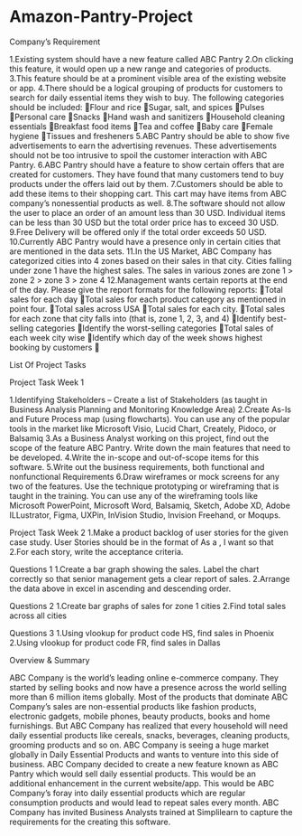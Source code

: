 # Amazon-Pantry-Project
Company’s Requirement

1.Existing system should have a new feature called ABC Pantry
2.On clicking this feature, it would open up a new range and categories of products.
3.This feature should be at a prominent visible area of the existing website or app.
4.There should be a logical grouping of products for customers to search for daily essential items they wish to buy. The following categories should be included:
Flour and rice
Sugar, salt, and spices
Pulses
Personal care
Snacks
Hand wash and sanitizers
Household cleaning essentials
Breakfast food items
Tea and coffee
Baby care
Female hygiene
Tissues and fresheners
5.ABC Pantry should be able to show five advertisements to earn the advertising revenues. These advertisements should not be too intrusive to spoil the customer interaction with ABC Pantry.
6.ABC Pantry should have a feature to show certain offers that are created for customers. They have found that many customers tend to buy products under the offers laid out by them.
7.Customers should be able to add these items to their shopping cart. This cart may have items from ABC company’s nonessential products as well.
8.The software should not allow the user to place an order of an amount less than 30 USD. Individual items can be less than 30 USD but the total order price has to exceed 30 USD.
9.Free Delivery will be offered only if the total order exceeds 50 USD.
10.Currently ABC Pantry would have a presence only in certain cities that are mentioned in the data sets.
11.In the US Market, ABC Company has categorized cities into 4 zones based on their sales in that city. Cities falling under zone 1 have the highest sales. The sales in various zones are zone 1 > zone 2 > zone 3 > zone 4
12.Management wants certain reports at the end of the day. Please give the report formats for the following reports:
Total sales for each day
Total sales for each product category as mentioned in point four.
Total sales across USA
Total sales for each city.
Total sales for each zone that city falls into (that is, zone 1, 2, 3, and 4)
Identify best-selling categories
Identify the worst-selling categories
Total sales of each week city wise
Identify which day of the week shows highest booking by customers


List Of Project Tasks

Project Task Week 1

1.Identifying Stakeholders – Create a list of Stakeholders (as taught in Business Analysis Planning and Monitoring Knowledge Area)
2.Create As-Is and Future Process map (using flowcharts). You can use any of the popular tools in the market like Microsoft Visio, Lucid Chart, Creately, Pidoco, or Balsamiq
3.As a Business Analyst working on this project, find out the scope of the feature ABC Pantry. Write down the main features that need to be developed.
4.Write the in-scope and out-of-scope items for this software.
5.Write out the business requirements, both functional and nonfunctional Requirements
6.Draw wireframes or mock screens for any two of the features. Use the technique prototyping or wireframing that is taught in the training. You can use any of the wireframing tools like Microsoft PowerPoint, Microsoft Word, Balsamiq, Sketch, Adobe XD, Adobe ILLustrator, Figma, UXPin, InVision Studio, Invision Freehand, or Moqups.

Project Task Week 2
1.Make a product backlog of user stories for the given case study. User Stories should be in the format of As a <type of user>, I want <goal> so that <reason>
2.For each story, write the acceptance criteria.

Questions 1
1.Create a bar graph showing the sales. Label the chart correctly so that senior management gets a clear report of sales.
2.Arrange the data above in excel in ascending and descending order.

Questions 2
1.Create bar graphs of sales for zone 1 cities
2.Find total sales across all cities


Questions 3
1.Using vlookup for product code HS, find sales in Phoenix
2.Using vlookup for product code FR, find sales in Dallas









Overview & Summary

ABC Company is the world’s leading online e-commerce company. They started by selling books and now have a presence across the world selling more than 6 million items globally.
Most of the products that dominate ABC Company’s sales are non-essential products like fashion products, electronic gadgets, mobile phones, beauty products, books and home furnishings. But ABC Company has realized that every household will need daily essential products like cereals, snacks, beverages, cleaning products, grooming products and so on. ABC Company is seeing a huge market globally in Daily Essential Products and wants to venture into this side of business.
ABC Company decided to create a new feature known as ABC Pantry which would sell daily essential products. This would be an additional enhancement in the current website/app. This would be ABC Company’s foray into daily essential products which are regular consumption products and would lead to repeat sales every month.
ABC Company has invited Business Analysts trained at Simplilearn to capture the requirements for the creating this software.
